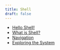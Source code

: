 ```yaml
---
title: Shell
draft: false
---
```


* [Hello Shell!](hello-shell/index.html)
* [What is Shell?](what-is-shell/index.html)
* [Navigation](navigation/index.html)
* [Exploring the System](exploring-the-system/index.html)